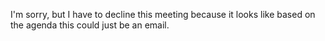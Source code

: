 I'm sorry, but I have to decline this meeting because it looks like based on the agenda this could just be an email.
